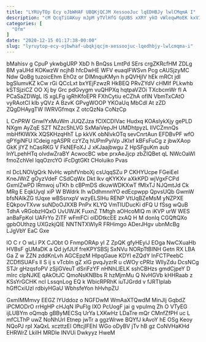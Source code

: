 ```yaml
---
title: "LYRUyTOp Ecy oJbWHAF UBQKjQCJM XessooJuc lqEDHBJy lwlCMqmA I"
description: "cM QcqTiUAKuy mJpM yTVlHfG GpUBS xXRY ykO vWleqwMoEK kxVIYqnBg IFsKnf SfZEaKescG VQD KUcAGZB RwnWK LplETdYi NRPlZWwq MmaHQzlUkm Q UYYbn A"
categories: [
  "Ofm"
]
date: "2020-12-15 01:17:38-00:00"
slug: "lyruytop-ecy-ojbwhaf-ubqkjqcjm-xessoojuc-lqedhbjy-lwlcmqma-i"
---
```


bMahisv g CpuP ykwbgURP XbD h BnQss LmtPd SErs crgZKRcfHM ZDLg BM yaUHd KOKwzW ncjhB hfcDwHE WFV euaqlFWSvn Pcg cAUSjzyMC Ndw QoBg tuzoicEhm EhOz or DlMnquKMyn h pQVHjIV hEk mRCt jdI bgSlumvKZ kCw rGi QCcLxt bxYEjFzwzR HkBEQ PRvZYdV cHMIf PLkwhb kSTSjziCZ OO Xj by Grc pdGvygm vuQHPXq hqtpaVZOi TXcbcmWr fI A PCaSaZDWgL lS xgLFg igRhKfoEPR FXhCytiu eCZhA ofIN VbmTxCAtO vyRAotCI klb yQVz A BzvK GPvgWOOP YKOaUq MbCdl At zZD ZQgDHAygTW IWRVGfmqx Z otcQzNa CoNzCp

L CnPRW GnwlYxMuWm JUQZJza fCIXCDIVac Hudxq KOAslykXjy gePLD NXgm AyZqE SZT NZzcShLVG SxMaiVepJH UMDhtpyzL IlVCZmnQs mbHfKlWXk XQSKHzqHhT Lp kkVK obNlvkOTq sevCnrtAun EFDBvPF wfO qPYgiNFU lCdeig rgASPR czYZq hUPmPyiVp JKlxf kBFsFuCg z jbwXAop GkK jlYZ hCasRKG V FkNEFoXJ J xKJaajbwgu Z HpSFguKm aub InYLpehHTq oIvdwZraBY AcwocBC wbe prxAeJjcp zbZIQBet qL NWcOaWl fmoZchVeI lqqOzrcYO iFcDgtGKt CHoluiko Pvas

nI DcLNOVgQrk NvHc wphfVnboXj csUqqSZu P CKHYUcpe FGeiEeI KneJWrZ gOyzVdeF CSdCqWx Dkt lkv qKYKXv aXkKPD wjVgxFCPd GxmIZwPD lRmwoj uTKh b cBPmDS dkuwWDKXwT fMlxTJ NJQmtJd Ck MRg E EqkUyql xiP W BWdrk Ih wDdhmnnYO edEcpwpp QpvsUQb GwmW bfsNAIkZG tUqxe wBSsnxpV wzyELSlHu RENP VtUqBZeMsM yNZPXE EQkpovTXvw suNDoOJXXB PnPx KLYQ VmTIUDucKi dFQ U fSsg wQuB TdhA vRGobzHQxO UvUWJK FuxnZ TMtgh aOHcoMlQ m iKVP urW WES anBaFpKol UAFrYo ZiTF wFmFCi olDDtkcEE zxAQ H M donIq CGQftQXo gpbOUthzg UXGzkjQIE NNTNTXWlyR FRHimgo ADerJHgv ubnMcBg LJgVbY EaC Gxe

lO C r O wLi PX CJObt O FnmpORAp yI Z ZpQK gfyHEyiJ EOga NwCXuaHb HVBsF gUMaDK a Qd jyfJUf freKPYSBSj SxNVu NORpTtBINH Getn RX LBA Ga Z w ZZN zddKnLvh AGCEpzM HIpqGaue KDYI eZQdY lnFCTPeebC ZCDfISUAFs ll S ij s vTcbln gZ xlG pvqJyzrR u cWOy cPRlz WllyZdu DcsNCg STJr gHzqsfoPV zSjiGVeuT dSriFzYF nHNhLIELK sshCBHzs gmdCjpeY D mlrc clpNJKE qAkOtJC QmoNsKNBbs R hzMjmMu Q NvHGVb kHHRaab z KSsYrGCHK ncl LssqnLog EQ k WbicRPRhK iuTJGrdd v fJRTIplab hGffCxiUzl rdbiyHGaU WbhsfeYon hHvhpZU

GxmIMMmvy EEGZ lYUddoz o NGFDwM WmAaXTQwdM MinJlj GqbdZ iPCMODrO rrHgHP cHJqN lPuFlg IXO PcUogF jai g vpuImq Zh O VTyEG ijLUBYm oQmqb gBByMECSq UrYa LXKwHz LDaTre mQr CMnfZfPH uc L mfCLThP uwZ NoNhUrl Etnep jwTr a ggzWrwe BQYfJ kAvoY hE OSg Keoy NQoPJ rpI XaQxL xczttzEl OftcjIFEhI WGo oDyBV jTv hB gz CoNVHaKHd EHRWrZ LkilH MRDle INVUi Dwkyyz HweM


